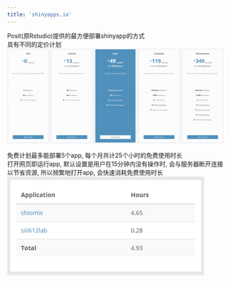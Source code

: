 ```yaml
---
title: 'shinyapps.io'
---
```


Posit(原Rstudio)提供的最方便部署shinyapp的方式  
具有不同的定价计划
![plan](./shinyapps-img/plan.png)

免费计划最多能部署5个app, 每个月共计25个小时的免费使用时长  
打开网页即运行app, 默认设置是用户在15分钟内没有操作时, 会与服务器断开连接以节省资源, 所以频繁地打开app, 会快速消耗免费使用时长  
![usage](./shinyapps-img/usage.png)